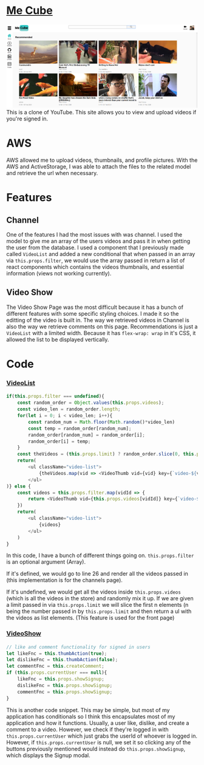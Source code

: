 # [Me Cube](http://me-cube.herokuapp.com/#/)

![Website Screenshot](https://raw.githubusercontent.com/Neminem1203/Me-Cube/master/Website%20Screenshot.png "Website Screenshot")
This is a clone of YouTube. This site allows you to view and upload videos if you're signed in.


# AWS
AWS allowed me to upload videos, thumbnails, and profile pictures. With the AWS and ActiveStorage, I was able to attach the files to the related model and retrieve the url when necessary.

# Features
## Channel
One of the features I had the most issues with was channel. I used the model to give me an array of the users videos and pass it in when getting the user from the database. I used a component that I previously made called `VideoList` and added a new conditional that when passed in an array via `this.props.filter`, we would use the array passed in return a list of react components which contains the videos thumbnails, and essential information (views not working currently).

## Video Show
The Video Show Page was the most difficult because it has a bunch of different features with some specific styling choices. I made it so the editting of the video is built in. The way we retrieved videos in Channel is also the way we retrieve comments on this page. Recommendations is just a `VideoList` with a limited width. Because it has `flex-wrap: wrap` in it's CSS, it allowed the list to be displayed vertically.

# Code
### [VideoList](https://github.com/Neminem1203/Me-Cube/blob/master/frontend/components/videos/video_list.jsx)
```javascript
if(this.props.filter === undefined){
	const random_order = Object.values(this.props.videos);
	const video_len = random_order.length;
	for(let i = 0; i < video_len; i++){
		const random_num = Math.floor(Math.random()*video_len)
		const temp = random_order[random_num];
		random_order[random_num] = random_order[i];
		random_order[i] = temp;
	}
	const theVideos = (this.props.limit) ? random_order.slice(0, this.props.limit) : random_order;
	return(
		<ul className="video-list">
			{theVideos.map(vid => <VideoThumb vid={vid} key={`video-${vid.id}`} currentVideo={this.props.currentVideo}/>)}
		</ul>
)} else {
	const videos = this.props.filter.map(vidId => {
		return <VideoThumb vid={this.props.videos[vidId]} key={`video-${vidId}`} />
	})
	return(
		<ul className="video-list">
			{videos}
		</ul>
	)
}
```
In this code, I have a bunch of different things going on. `this.props.filter` is an optional argument (Array). 

If it's defined, we would go to line 26 and render all the videos passed in (this implementation is for the channels page). 

If it's undefined, we would get all the videos inside `this.props.videos` (which is all the videos in the store) and randomly mix it up. If we are given a limit passed in via `this.props.limit` we will slice the first n elements (n being the number passed in by `this.props.limit` and then return a ul with the videos as list elements. (This feature is used for the front page)




### [VideoShow](https://github.com/Neminem1203/Me-Cube/blob/master/frontend/components/videos/video_show.jsx)
```javascript
// like and comment functionality for signed in users
let likeFnc = this.thumbAction(true);
let dislikeFnc = this.thumbAction(false);
let commentFnc = this.createComment;
if (this.props.currentUser === null){
	likeFnc = this.props.showSignup;
	dislikeFnc = this.props.showSignup;
	commentFnc = this.props.showSignup;
}
```
This is another code snippet. This may be simple, but most of my application has conditionals so I think this encapsulates most of my application and how it functions. Usually, a user like, dislike, and create a comment to a video. However, we check if they're logged in with `this.props.currentUser` which just grabs the userId of whoever is logged in. However, if `this.props.currentUser` is null, we set it so clicking any of the buttons previously mentioned would instead do `this.props.showSignup`, which displays the Signup modal.
